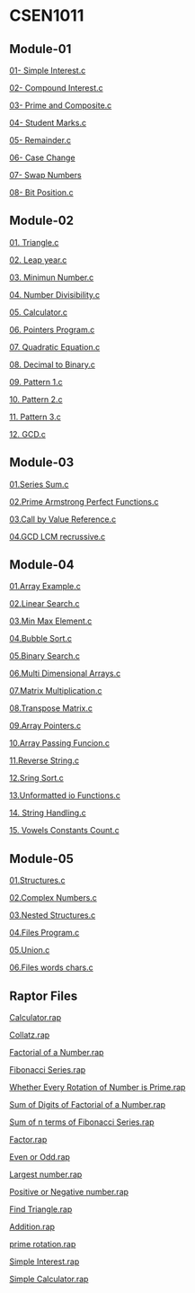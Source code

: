 # CSEN1011  

## Module-01 

[01- Simple Interest.c](simpleinterest.c)

[02- Compound Interest.c](compoundinterest.c)

[03- Prime and Composite.c](primecomposite.c)

[04- Student Marks.c](studentmarks.c)

[05- Remainder.c](remainder.c)

[06- Case Change](casechange.c)

[07- Swap Numbers](swapping.c)

[08- Bit Position.c](bitposition.c)

## Module-02

[01. Triangle.c](tringle.c)

[02. Leap year.c](leapyear.c)

[03. Minimun Number.c](minimumnumber.c)

[04. Number Divisibility.c](numberdivisibility.c)

[05. Calculator.c](calculator.c)

[06. Pointers Program.c](pointersprogram.c)

[07. Quadratic Equation.c](quadraticequation.c)

[08. Decimal to Binary.c](decimaltobinary.c)

[09. Pattern 1.c](pattern1.c)

[10. Pattern 2.c](patterns2.c)

[11. Pattern 3.c](patterns3.c)

[12. GCD.c](gcd.c)


## Module-03

[01.Series Sum.c](seriesum.c)

[02.Prime Armstrong Perfect Functions.c](primearmstrongperfectfunctions.c)

[03.Call by Value Reference.c](callbyvaluereference.c)

[04.GCD LCM recrussive.c](gcdlcmrecrussive.c)



## Module-04

[01.Array Example.c](array.example.c)<br/>

[02.Linear Search.c](linear.search.c)

[03.Min Max Element.c](min.max.element.c)<br/>

[04.Bubble Sort.c](bubblesort.c)<br/>

[05.Binary Search.c](binary.search.c)<br/>

[06.Multi Dimensional Arrays.c](multi.dimensional.arrays.c)<br/>

[07.Matrix Multiplication.c](matrix.multiplication.c)<br/>

[08.Transpose Matrix.c](transpose.matrix.c)<br/>

[09.Array Pointers.c](arrays.pointers.c)<br/>

[10.Array Passing Funcion.c](arraypassingfunction.c)<br/>

[11.Reverse String.c](reverse-string.c)<br/>

[12.Sring Sort.c](string-sort.c)<br/>

[13.Unformatted io Functions.c](unformatted-io-functions.c)<br/>

[14. String Handling.c](string-handling.c)<br/>

[15. Vowels Constants Count.c](https://github.com/BAR-08/CSEN1011/blob/cc3c240a05a581871a26912e1000d0fb6dd81f80/vowels.consonants.count.c)<br/>

## Module-05

[01.Structures.c](structures.c)

[02.Complex Numbers.c](complexnumbers.c)

[03.Nested Structures.c](nestedstructures.c)

[04.Files Program.c](filesprograms.c)

[05.Union.c](union.c)

[06.Files words chars.c](fileswordschars.c)



## Raptor Files 
  
[Calculator.rap](simplecalculator.rap)

[Collatz.rap](Collazt.rap)

[Factorial of a Number.rap](Factorial.rap)

[Fibonacci Series.rap](Fibonacci.rap)

[Whether Every Rotation of Number is Prime.rap](primerotationraptor.rap)

[Sum of Digits of Factorial of a Number.rap](Sumfactorial.rap)

[Sum of n terms of Fibonacci Series.rap](SumFibonacci.rap)

[Factor.rap](Factorornot.rap)

[Even or Odd.rap](Evenorodd.rap)

[Largest number.rap](Largestnumber.rap)

[Positive or Negative number.rap](PositiveorNegative.rap)

[Find Triangle.rap](WhichTriangle.rap)

[Addition.rap](addition.rap)

[prime rotation.rap](primerotationraptor.rap)

[Simple Interest.rap](simpleinterest.rap)

[Simple Calculator.rap](simplecalculator.rap)
